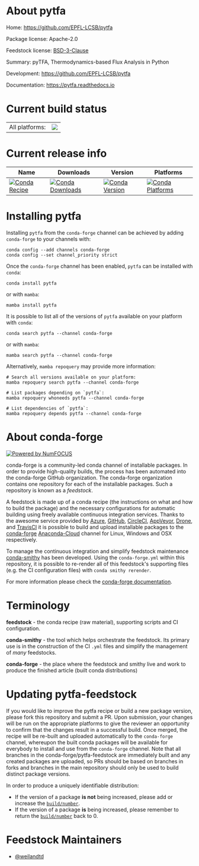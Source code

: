 About pytfa
===========

Home: https://github.com/EPFL-LCSB/pytfa

Package license: Apache-2.0

Feedstock license: [BSD-3-Clause](https://github.com/conda-forge/pytfa-feedstock/blob/main/LICENSE.txt)

Summary: pyTFA, Thermodynamics-based Flux Analysis in Python

Development: https://github.com/EPFL-LCSB/pytfa

Documentation: https://pytfa.readthedocs.io

Current build status
====================


<table><tr><td>All platforms:</td>
    <td>
      <a href="https://dev.azure.com/conda-forge/feedstock-builds/_build/latest?definitionId=16257&branchName=main">
        <img src="https://dev.azure.com/conda-forge/feedstock-builds/_apis/build/status/pytfa-feedstock?branchName=main">
      </a>
    </td>
  </tr>
</table>

Current release info
====================

| Name | Downloads | Version | Platforms |
| --- | --- | --- | --- |
| [![Conda Recipe](https://img.shields.io/badge/recipe-pytfa-green.svg)](https://anaconda.org/conda-forge/pytfa) | [![Conda Downloads](https://img.shields.io/conda/dn/conda-forge/pytfa.svg)](https://anaconda.org/conda-forge/pytfa) | [![Conda Version](https://img.shields.io/conda/vn/conda-forge/pytfa.svg)](https://anaconda.org/conda-forge/pytfa) | [![Conda Platforms](https://img.shields.io/conda/pn/conda-forge/pytfa.svg)](https://anaconda.org/conda-forge/pytfa) |

Installing pytfa
================

Installing `pytfa` from the `conda-forge` channel can be achieved by adding `conda-forge` to your channels with:

```
conda config --add channels conda-forge
conda config --set channel_priority strict
```

Once the `conda-forge` channel has been enabled, `pytfa` can be installed with `conda`:

```
conda install pytfa
```

or with `mamba`:

```
mamba install pytfa
```

It is possible to list all of the versions of `pytfa` available on your platform with `conda`:

```
conda search pytfa --channel conda-forge
```

or with `mamba`:

```
mamba search pytfa --channel conda-forge
```

Alternatively, `mamba repoquery` may provide more information:

```
# Search all versions available on your platform:
mamba repoquery search pytfa --channel conda-forge

# List packages depending on `pytfa`:
mamba repoquery whoneeds pytfa --channel conda-forge

# List dependencies of `pytfa`:
mamba repoquery depends pytfa --channel conda-forge
```


About conda-forge
=================

[![Powered by
NumFOCUS](https://img.shields.io/badge/powered%20by-NumFOCUS-orange.svg?style=flat&colorA=E1523D&colorB=007D8A)](https://numfocus.org)

conda-forge is a community-led conda channel of installable packages.
In order to provide high-quality builds, the process has been automated into the
conda-forge GitHub organization. The conda-forge organization contains one repository
for each of the installable packages. Such a repository is known as a *feedstock*.

A feedstock is made up of a conda recipe (the instructions on what and how to build
the package) and the necessary configurations for automatic building using freely
available continuous integration services. Thanks to the awesome service provided by
[Azure](https://azure.microsoft.com/en-us/services/devops/), [GitHub](https://github.com/),
[CircleCI](https://circleci.com/), [AppVeyor](https://www.appveyor.com/),
[Drone](https://cloud.drone.io/welcome), and [TravisCI](https://travis-ci.com/)
it is possible to build and upload installable packages to the
[conda-forge](https://anaconda.org/conda-forge) [Anaconda-Cloud](https://anaconda.org/)
channel for Linux, Windows and OSX respectively.

To manage the continuous integration and simplify feedstock maintenance
[conda-smithy](https://github.com/conda-forge/conda-smithy) has been developed.
Using the ``conda-forge.yml`` within this repository, it is possible to re-render all of
this feedstock's supporting files (e.g. the CI configuration files) with ``conda smithy rerender``.

For more information please check the [conda-forge documentation](https://conda-forge.org/docs/).

Terminology
===========

**feedstock** - the conda recipe (raw material), supporting scripts and CI configuration.

**conda-smithy** - the tool which helps orchestrate the feedstock.
                   Its primary use is in the construction of the CI ``.yml`` files
                   and simplify the management of *many* feedstocks.

**conda-forge** - the place where the feedstock and smithy live and work to
                  produce the finished article (built conda distributions)


Updating pytfa-feedstock
========================

If you would like to improve the pytfa recipe or build a new
package version, please fork this repository and submit a PR. Upon submission,
your changes will be run on the appropriate platforms to give the reviewer an
opportunity to confirm that the changes result in a successful build. Once
merged, the recipe will be re-built and uploaded automatically to the
`conda-forge` channel, whereupon the built conda packages will be available for
everybody to install and use from the `conda-forge` channel.
Note that all branches in the conda-forge/pytfa-feedstock are
immediately built and any created packages are uploaded, so PRs should be based
on branches in forks and branches in the main repository should only be used to
build distinct package versions.

In order to produce a uniquely identifiable distribution:
 * If the version of a package **is not** being increased, please add or increase
   the [``build/number``](https://docs.conda.io/projects/conda-build/en/latest/resources/define-metadata.html#build-number-and-string).
 * If the version of a package **is** being increased, please remember to return
   the [``build/number``](https://docs.conda.io/projects/conda-build/en/latest/resources/define-metadata.html#build-number-and-string)
   back to 0.

Feedstock Maintainers
=====================

* [@weilandtd](https://github.com/weilandtd/)

